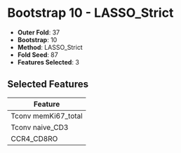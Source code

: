 # Bootstrap 10 - LASSO_Strict

- **Outer Fold**: 37
- **Bootstrap**: 10
- **Method**: LASSO_Strict
- **Fold Seed**: 87
- **Features Selected**: 3

## Selected Features

| Feature |
|---------|
| Tconv memKi67_total |
| Tconv naive_CD3 |
| CCR4_CD8RO |
